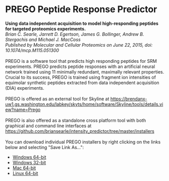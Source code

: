# PREGO Peptide Response Predictor
<b>Using data independent acquisition to model high-responding peptides for targeted proteomics experiments.</b><br>
<i>Brian C. Searle, Jarrett D. Egertson, James G. Bollinger, Andrew B. Stergachis and Michael J. MacCoss<br>
Published by Molecular and Cellular Proteomics on June 22, 2015, doi: 10.1074/mcp.M115.051300</i><br>
<br>
PREGO is a software tool that predicts high responding peptides for SRM experiments. PREGO predicts peptide responses with an artificial neural network trained using 11 minimally redundant, maximally relevant properties. Crucial to its success, PREGO is trained using fragment ion intensities of equimolar synthetic peptides extracted from data independent acquisition (DIA) experiments.<br>
<br>
PREGO is offered as an external tool for Skyline at <a href="https://brendanx-uw1.gs.washington.edu/labkey/skyts/home/software/Skyline/tools/details.view?name=Prego">https://brendanx-uw1.gs.washington.edu/labkey/skyts/home/software/Skyline/tools/details.view?name=Prego</a><br>
<br>
PREGO is also offered as a standalone cross platform tool with both graphical and command line interfaces at <a href="https://github.com/briansearle/intensity_predictor/tree/master/installers">https://github.com/briansearle/intensity_predictor/tree/master/installers</a><br>
<br>
You can download individual PREGO installers by right clicking on the links below and selecting "Save Link As...":
<ul>
  <li><a href="https://github.com/briansearle/intensity_predictor/blob/master/installers/PREGO_windows-x64_0_1_2.exe?raw=true">Windows 64-bit</a></li>
  <li><a href="https://github.com/briansearle/intensity_predictor/blob/master/installers/PREGO_windows_0_1_2.exe?raw=true">Windows 32-bit</a></li>
  <li><a href="https://github.com/briansearle/intensity_predictor/blob/master/installers/PREGO_macos_0_1_2.dmg?raw=true">Mac 64-bit</a></li>
  <li><a href="https://github.com/briansearle/intensity_predictor/blob/master/installers/PREGO_unix_0_1_2.sh?raw=true">Linux 64-bit</a></li>
</ul>
